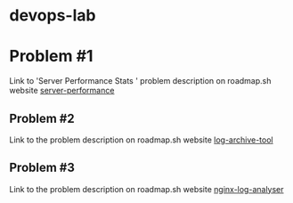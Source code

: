 # devops-lab

# Problem #1
Link to 'Server Performance Stats ' problem description on roadmap.sh website
[server-performance](https://roadmap.sh/projects/server-stats)


## Problem #2
Link to the problem description on roadmap.sh website
[log-archive-tool](https://roadmap.sh/projects/log-archive-tool)

## Problem #3
Link to the problem description on roadmap.sh website
[nginx-log-analyser](https://roadmap.sh/projects/nginx-log-analyser)